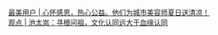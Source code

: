   
[最美用户 | 心怀感恩，热心公益。他们为城市美容师夏日送清凉！](http://www.dianyue.me/archives/461/nb5nq15jde4nlf2i/)  
[观点 | 池太岚：寻根问祖，文化认同远大于血缘认同](http://www.dianyue.me/archives/795/0sjrxik4t8q08xeh/)